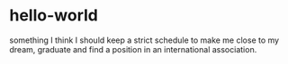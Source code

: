 # hello-world
something I think
I should keep a strict schedule to make me close to my dream, graduate and find a position in an international association.
